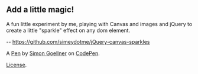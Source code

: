 Add a little magic!
-------------------
A fun little experiment by me, playing with Canvas and images and jQuery to create a little "sparkle" effect on any dom element.

--
https://github.com/simeydotme/jQuery-canvas-sparkles


A [Pen](http://codepen.io/simeydotme/pen/jgcvi) by [Simon Goellner](http://codepen.io/simeydotme) on [CodePen](http://codepen.io/).

[License](http://codepen.io/simeydotme/pen/jgcvi/license).